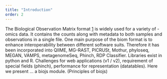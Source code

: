 ```yaml
---
title: "Introduction"
order: 2
---
```

The Biological Observation Matrix format [1](https://doi.org/10.1186/2047-217X-1-7 "The Biological Observation Matrix (BIOM) format or: how I learned to stop worrying and love the ome-ome") is widely used for a variety of -omics data.
It contains the counts along with metadata to both samples and observations in a single file.
One main purpose of the biom format is to enhance interoperability between different software suits.
Therefore it has been incorporated into QIIME, MG-RAST, PICRUSt, Mothur, phyloseq, MEGAN, VAMPS, metagenomeSeq, Phinch, RDP Classifier.
Libraries exist in python and R.
Challenges for web applications (v1 / v2), requirement of special fields (phinch), performance for representation (datatables).
Here we present ... a biojs module. (Principles of biojs)
